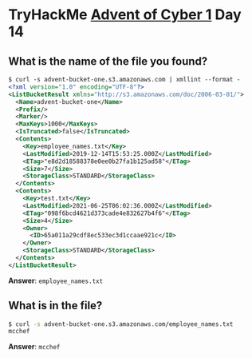 # TryHackMe [Advent of Cyber 1](https://tryhackme.com/room/25daysofchristmas) Day 14
## What is the name of the file you found?
```xml
$ curl -s advent-bucket-one.s3.amazonaws.com | xmllint --format -
<?xml version="1.0" encoding="UTF-8"?>
<ListBucketResult xmlns="http://s3.amazonaws.com/doc/2006-03-01/">
  <Name>advent-bucket-one</Name>
  <Prefix/>
  <Marker/>
  <MaxKeys>1000</MaxKeys>
  <IsTruncated>false</IsTruncated>
  <Contents>
    <Key>employee_names.txt</Key>
    <LastModified>2019-12-14T15:53:25.000Z</LastModified>
    <ETag>"e8d2d18588378e0ee0b27fa1b125ad58"</ETag>
    <Size>7</Size>
    <StorageClass>STANDARD</StorageClass>
  </Contents>
  <Contents>
    <Key>test.txt</Key>
    <LastModified>2021-06-25T06:02:36.000Z</LastModified>
    <ETag>"098f6bcd4621d373cade4e832627b4f6"</ETag>
    <Size>4</Size>
    <Owner>
      <ID>65a011a29cdf8ec533ec3d1ccaae921c</ID>
    </Owner>
    <StorageClass>STANDARD</StorageClass>
  </Contents>
</ListBucketResult>
```

**Answer**: `employee_names.txt`
## What is in the file?
```bash
$ curl -s advent-bucket-one.s3.amazonaws.com/employee_names.txt
mcchef
```

**Answer**: `mcchef`